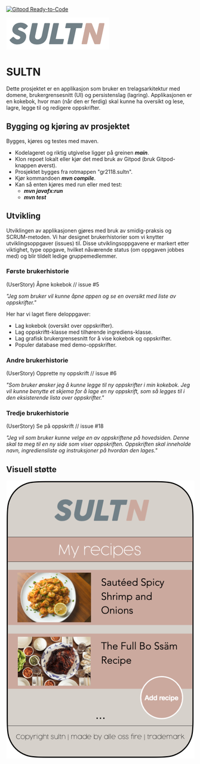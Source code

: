 [![Gitpod Ready-to-Code](https://img.shields.io/badge/Gitpod-Ready--to--Code-blue?logo=gitpod)](https://gitpod.stud.ntnu.no/#https://gitlab.stud.idi.ntnu.no/it1901/groups-2021/gr2118/gr2118)

![](img/sultn-logo.png)

# SULTN

Dette prosjektet er en applikasjon som bruker en trelagsarkitektur med domene, brukergrensesnitt (UI) og persistenslag (lagring).
Applikasjonen er en kokebok, hvor man (når den er ferdig) skal kunne ha oversikt og lese, lagre, legge til og redigere oppskrifter.

## Bygging og kjøring av prosjektet

Bygges, kjøres og testes med maven.

- Kodelageret og riktig utgivelse ligger på greinen ***main***.
- Klon repoet lokalt eller kjør det med bruk av Gitpod (bruk Gitpod-knappen øverst).
- Prosjektet bygges fra rotmappen "gr2118.sultn".
- Kjør kommandoen ***mvn compile***.
- Kan så enten kjøres med run eller med test:
    - ***mvn javafx:run***
    - ***mvn test***

## Utvikling

Utviklingen av applikasjonen gjøres med bruk av smidig-praksis og SCRUM-metoden.
Vi har designet brukerhistorier som vi knytter utviklingsoppgaver (issues) til.
Disse utviklingsoppgavene er markert etter viktighet, type oppgave, hvilket nåværende status (om oppgaven jobbes med) og blir tildelt ledige gruppemedlemmer.

### Første brukerhistorie

(UserStory) Åpne kokebok // issue #5

*"Jeg som bruker vil kunne åpne appen og se en oversikt med liste av oppskrifter."*

Her har vi laget flere deloppgaver:
- Lag kokebok (oversikt over oppskrifter).
- Lag oppskriftt-klasse med tilhørende ingrediens-klasse.
- Lag grafisk brukergrensesnitt for å vise kokebok og oppskrifter.
- Populer database med demo-oppskrifter.

### Andre brukerhistorie

(UserStory) Opprette ny oppskrift // issue #6

*"Som bruker ønsker jeg å kunne legge til ny oppskrifter i min kokebok. Jeg vil kunne benytte et skjema for å lage en ny oppskrift, som så legges til i den eksisterende lista over oppskrifter."*

### Tredje brukerhistorie

(UserStory) Se på oppskrift // issue #18

*"Jeg vil som bruker kunne velge en av oppskriftene på hovedsiden. Denne skal ta meg til en ny side som viser oppskriften. Oppskriften skal inneholde navn, ingrediensliste og instruksjoner på hvordan den lages."*

## Visuell støtte

![](img/sultn-design.png)
